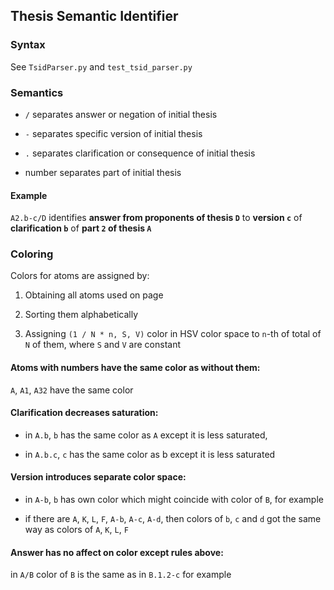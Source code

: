 ## Thesis Semantic Identifier

### Syntax

See `TsidParser.py` and `test_tsid_parser.py`

### Semantics

- `/` separates answer or negation of initial thesis

- `-` separates specific version of initial thesis

- `.` separates clarification or consequence of initial thesis

- number separates part of initial thesis

#### Example

`A2.b-c/D` identifies **answer from proponents of thesis `D`** to **version `c`** of **clarification `b`** of **part `2` of thesis `A`**

### Coloring

Colors for atoms are assigned by:

1. Obtaining all atoms used on page

2. Sorting them alphabetically

3. Assigning `(1 / N * n, S, V)` color in HSV color space to `n`-th of total of `N` of them, where `S` and `V` are constant

#### Atoms with numbers have the same color as without them:

`A`, `A1`, `A32` have the same color

#### Clarification decreases saturation:

- in `A.b`, `b` has the same color as `A` except it is less saturated,

- in `A.b.c`, `c` has the same color as b except it is less saturated

#### Version introduces separate color space:

- in `A-b`, `b` has own color which might coincide with color of `B`, for example

- if there are `A`, `K`, `L`, `F`, `A-b`, `A-c`, `A-d`, then colors of `b`, `c` and `d` got the same way as colors of `A`, `K`, `L`, `F`

#### Answer has no affect on color except rules above:

in `A/B` color of `B` is the same as in `B.1.2-c` for example
